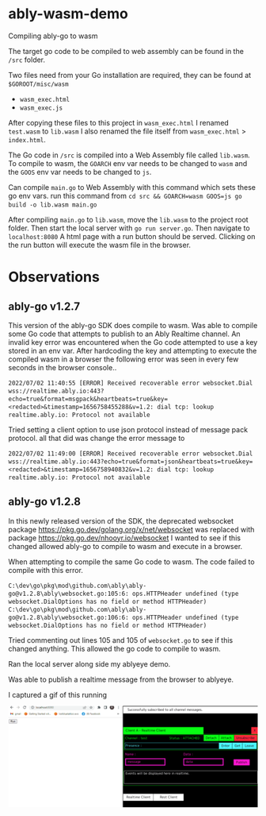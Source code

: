 # ably-wasm-demo
Compiling ably-go to wasm

The target go code to be compiled to web assembly can be found in the `/src` folder.

Two files need from your Go installation are required, they can be found at `$GOROOT/misc/wasm`
* `wasm_exec.html`
* `wasm_exec.js`

After copying these files to this project in `wasm_exec.html` I renamed `test.wasm` to `lib.wasm`
I also renamed the file itself from `wasm_exec.html` > `index.html`.

The Go code in `/src` is compiled into a Web Assembly file called `lib.wasm`.
To compile to wasm, the `GOARCH` env var needs to be changed to `wasm` and the `GOOS` env var needs to be changed to `js`.

Can compile `main.go` to Web Assembly with this command which sets these go env vars.
run this command from `cd src && GOARCH=wasm GOOS=js go build -o lib.wasm main.go` 

After compiling `main.go` to `lib.wasm`, move the `lib.wasm` to the project root folder. Then start the local server with `go run server.go`. 
Then navigate to `localhost:8080`
A html page with a run button should be served. 
Clicking on the run button will execute the wasm file in the browser.

# Observations
## ably-go v1.2.7 
This version of the ably-go SDK does compile to wasm.
Was able to compile some Go code that attempts to publish to an Ably Realtime channel.
An invalid key error was encountered when the Go code attempted to use a key stored in an env var.
After hardcoding the key and attempting to execute the compiled wasm in a browser the following error was seen in every few seconds in the browser console..
```
2022/07/02 11:40:55 [ERROR] Received recoverable error websocket.Dial wss://realtime.ably.io:443?echo=true&format=msgpack&heartbeats=true&key=<redacted>&timestamp=1656758455288&v=1.2: dial tcp: lookup realtime.ably.io: Protocol not available
```
Tried setting a client option to use json protocol instead of message pack protocol.
all that did was change the error message to 
```
2022/07/02 11:49:00 [ERROR] Received recoverable error websocket.Dial wss://realtime.ably.io:443?echo=true&format=json&heartbeats=true&key=<redacted>&timestamp=1656758940832&v=1.2: dial tcp: lookup realtime.ably.io: Protocol not available
```

## ably-go v1.2.8
In this newly released version of the SDK, the deprecated websocket package https://pkg.go.dev/golang.org/x/net/websocket was replaced with package https://pkg.go.dev/nhooyr.io/websocket I wanted to see if this changed allowed ably-go to compile to wasm and execute in a browser.

When attempting to compile the same Go code to wasm. The code failed to compile with this error.
```
C:\dev\go\pkg\mod\github.com\ably\ably-go@v1.2.8\ably\websocket.go:105:6: ops.HTTPHeader undefined (type websocket.DialOptions has no field or method HTTPHeader)
C:\dev\go\pkg\mod\github.com\ably\ably-go@v1.2.8\ably\websocket.go:106:6: ops.HTTPHeader undefined (type websocket.DialOptions has no field or method HTTPHeader)
```
Tried commenting out lines 105 and 105 of `websocket.go` to see if this changed anything.
This allowed the go code to compile to wasm.

Ran the local server along side my ablyeye demo.

Was able to publish a realtime message from the browser to ablyeye.

I captured a gif of this running

![wasm publish](ably-wasm.gif)


